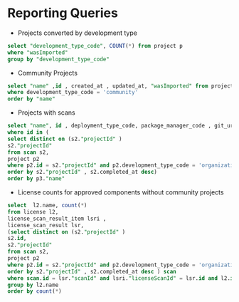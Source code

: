 # Reporting Queries

- Projects converted by development type

```sql
select "development_type_code", COUNT(*) from project p
where "wasImported"
group by "development_type_code"
```

- Community Projects

```sql
select "name" ,id , created_at , updated_at, "wasImported" from project p
where development_type_code = 'community'
order by "name"
```

- Projects with scans

```sql
select "name", id , deployment_type_code, package_manager_code , git_url, created_at , updated_at from project p3
where id in (
select distinct on (s2."projectId" )
s2."projectId"
from scan s2,
project p2
where p2.id = s2."projectId" and p2.development_type_code = 'organization'
order by s2."projectId" , s2.completed_at desc)
order by p3."name"
```

- License counts for approved components without community projects

```sql
select  l2.name, count(*)
from license l2,
license_scan_result_item lsri ,
license_scan_result lsr,
(select distinct on (s2."projectId" )
s2.id,
s2."projectId"
from scan s2,
project p2
where p2.id = s2."projectId" and p2.development_type_code = 'organization'
order by s2."projectId" , s2.completed_at desc ) scan
where scan.id = lsr."scanId" and lsri."licenseScanId" = lsr.id and l2.id = lsri."licenseId"
group by l2.name
order by count(*)
```
